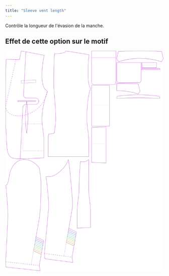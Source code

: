 ```yaml
---
title: "Sleeve vent length"
---
```


Contrôle la longueur de l'évasion de la manche.

## Effet de cette option sur le motif

![Cette image montre l'effet de cette option en superposant plusieurs variantes qui ont une valeur différente pour cette option](jaeger_sleeveventlength_sample.svg "Effect of this option on the pattern")
